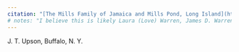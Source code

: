 ```yaml
---
citation: "[The Mills Family of Jamaica and Mills Pond, Long Island](https://www.queenslibrary.org/manuscripts/0205#bg-largeview-about), Archives at Queens Library, Queens Borough Public Library, Jamaica NY."
# notes: "I believe this is likely Laura (Love) Warren, James D. Warren's first wife and mother to Orsamus George Warren. I base this identification on what I perceive to be the resemblance to a labelled photo of Orsamus George Warren. There are also known photos of James' only other son, William Candee Warren–from his second marriage to Mary Mills–that would rule out the possibility that Orsamus George Warren had been misidentified in the referenced photo."
---
```

J. T. Upson, Buffalo, N. Y.
